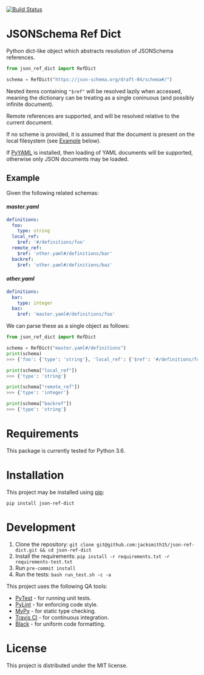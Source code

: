 [![Build Status](https://travis-ci.com/jacksmith15/json-ref-dict.svg?branch=master)](https://travis-ci.com/jacksmith15/json-ref-dict)
# JSONSchema Ref Dict
Python dict-like object which abstracts resolution of JSONSchema references.

```python
from json_ref_dict import RefDict

schema = RefDict("https://json-schema.org/draft-04/schema#/")
```

Nested items containing `"$ref"` will be resolved lazily when accessed,
meaning the dictionary can be treating as a single coninuous (and
possibly infinite document).

Remote references are supported, and will be resolved relative to the current
document.

If no scheme is provided, it is assumed that the document is present on the
local filesystem (see [Example](#example) below).

If [PyYAML](https://github.com/yaml/pyyaml) is installed, then loading of YAML documents will be supported, otherwise only JSON documents may be loaded.

## Example
Given the following related schemas:
#### _master.yaml_
```yaml
definitions:
  foo:
    type: string
  local_ref:
    $ref: '#/definitions/foo'
  remote_ref:
    $ref: 'other.yaml#/definitions/bar'
  backref:
    $ref: 'other.yaml#/definitions/baz'
```

#### _other.yaml_
```yaml
definitions:
  bar:
    type: integer
  baz:
    $ref: 'master.yaml#/definitions/foo'
```

We can parse these as a single object as follows:
```python
from json_ref_dict import RefDict

schema = RefDict("master.yaml#/definitions")
print(schema)
>>> {'foo': {'type': 'string'}, 'local_ref': {'$ref': '#/definitions/foo'}, 'remote_ref': {'$ref': 'other.yaml#/definitions/bar'}, 'backref': {'$ref': 'other.yaml#/definitions/baz'}}

print(schema["local_ref"])
>>> {'type': 'string'}

print(schema["remote_ref"])
>>> {'type': 'integer'}

print(schema["backref"])
>>> {'type': 'string'}
```

# Requirements
This package is currently tested for Python 3.6.

# Installation
This project may be installed using [pip](https://pip.pypa.io/en/stable/):
```
pip install json-ref-dict
```

# Development
1. Clone the repository: `git clone git@github.com:jacksmith15/json-ref-dict.git && cd json-ref-dict`
2. Install the requirements: `pip install -r requirements.txt -r requirements-test.txt`
3. Run `pre-commit install`
4. Run the tests: `bash run_test.sh -c -a`

This project uses the following QA tools:
- [PyTest](https://docs.pytest.org/en/latest/) - for running unit tests.
- [PyLint](https://www.pylint.org/) - for enforcing code style.
- [MyPy](http://mypy-lang.org/) - for static type checking.
- [Travis CI](https://travis-ci.org/) - for continuous integration.
- [Black](https://black.readthedocs.io/en/stable/) - for uniform code formatting.

# License
This project is distributed under the MIT license.
